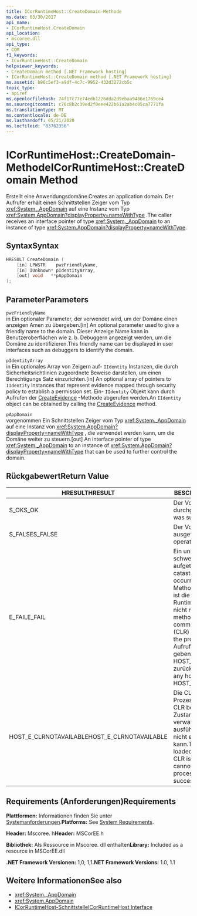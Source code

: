 ```yaml
---
title: ICorRuntimeHost::CreateDomain-Methode
ms.date: 03/30/2017
api_name:
- ICorRuntimeHost.CreateDomain
api_location:
- mscoree.dll
api_type:
- COM
f1_keywords:
- ICorRuntimeHost::CreateDomain
helpviewer_keywords:
- CreateDomain method [.NET Framework hosting]
- ICorRuntimeHost::CreateDomain method [.NET Framework hosting]
ms.assetid: b96c5ef3-a9df-4c7c-9952-432d3272cb5c
topic_type:
- apiref
ms.openlocfilehash: 74f17c77e74edb1226dda2d9ebaa9486e1769ce4
ms.sourcegitcommit: c76c8b2c39ed2f0eee422b61a2ab4c05ca7771fa
ms.translationtype: MT
ms.contentlocale: de-DE
ms.lasthandoff: 05/21/2020
ms.locfileid: "83762356"
---
```

# <a name="icorruntimehostcreatedomain-method"></a><span data-ttu-id="fa288-102">ICorRuntimeHost::CreateDomain-Methode</span><span class="sxs-lookup"><span data-stu-id="fa288-102">ICorRuntimeHost::CreateDomain Method</span></span>
<span data-ttu-id="fa288-103">Erstellt eine Anwendungsdomäne.</span><span class="sxs-lookup"><span data-stu-id="fa288-103">Creates an application domain.</span></span> <span data-ttu-id="fa288-104">Der Aufrufer erhält einen Schnittstellen Zeiger vom Typ <xref:System._AppDomain> auf eine Instanz vom Typ <xref:System.AppDomain?displayProperty=nameWithType> .</span><span class="sxs-lookup"><span data-stu-id="fa288-104">The caller receives an interface pointer of type <xref:System._AppDomain> to an instance of type <xref:System.AppDomain?displayProperty=nameWithType>.</span></span>  
  
## <a name="syntax"></a><span data-ttu-id="fa288-105">Syntax</span><span class="sxs-lookup"><span data-stu-id="fa288-105">Syntax</span></span>  
  
```cpp  
HRESULT CreateDomain (  
    [in] LPWSTR    pwzFriendlyName,  
    [in] IUnknown* pIdentityArray,  
    [out] void   **pAppDomain  
);  
```  
  
## <a name="parameters"></a><span data-ttu-id="fa288-106">Parameter</span><span class="sxs-lookup"><span data-stu-id="fa288-106">Parameters</span></span>  
 `pwzFriendlyName`  
 <span data-ttu-id="fa288-107">in Ein optionaler Parameter, der verwendet wird, um der Domäne einen anzeigen Amen zu übergeben.</span><span class="sxs-lookup"><span data-stu-id="fa288-107">[in] An optional parameter used to give a friendly name to the domain.</span></span> <span data-ttu-id="fa288-108">Dieser Anzeige Name kann in Benutzeroberflächen wie z. b. Debuggern angezeigt werden, um die Domäne zu identifizieren.</span><span class="sxs-lookup"><span data-stu-id="fa288-108">This friendly name can be displayed in user interfaces such as debuggers to identify the domain.</span></span>  
  
 `pIdentityArray`  
 <span data-ttu-id="fa288-109">in Ein optionales Array von Zeigern auf- `IIdentity` Instanzen, die durch Sicherheitsrichtlinien zugeordnete Beweise darstellen, um einen Berechtigungs Satz einzurichten.</span><span class="sxs-lookup"><span data-stu-id="fa288-109">[in] An optional array of pointers to `IIdentity` instances that represent evidence mapped through security policy to establish a  permission set.</span></span> <span data-ttu-id="fa288-110">Ein- `IIdentity` Objekt kann durch Aufrufen der [CreateEvidence](icorruntimehost-createevidence-method.md) -Methode abgerufen werden.</span><span class="sxs-lookup"><span data-stu-id="fa288-110">An `IIdentity` object can be obtained by calling the [CreateEvidence](icorruntimehost-createevidence-method.md) method.</span></span>  
  
 `pAppDomain`  
 <span data-ttu-id="fa288-111">vorgenommen Ein Schnittstellen Zeiger vom Typ <xref:System._AppDomain> auf eine Instanz von <xref:System.AppDomain?displayProperty=nameWithType> , die verwendet werden kann, um die Domäne weiter zu steuern.</span><span class="sxs-lookup"><span data-stu-id="fa288-111">[out] An interface pointer of type <xref:System._AppDomain> to an instance of <xref:System.AppDomain?displayProperty=nameWithType> that can be used to further control the domain.</span></span>  
  
## <a name="return-value"></a><span data-ttu-id="fa288-112">Rückgabewert</span><span class="sxs-lookup"><span data-stu-id="fa288-112">Return Value</span></span>  
  
|<span data-ttu-id="fa288-113">HRESULT</span><span class="sxs-lookup"><span data-stu-id="fa288-113">HRESULT</span></span>|<span data-ttu-id="fa288-114">BESCHREIBUNG</span><span class="sxs-lookup"><span data-stu-id="fa288-114">Description</span></span>|  
|-------------|-----------------|  
|<span data-ttu-id="fa288-115">S_OK</span><span class="sxs-lookup"><span data-stu-id="fa288-115">S_OK</span></span>|<span data-ttu-id="fa288-116">Der Vorgang wurde durchgeführt.</span><span class="sxs-lookup"><span data-stu-id="fa288-116">The operation was successful.</span></span>|  
|<span data-ttu-id="fa288-117">S_FALSE</span><span class="sxs-lookup"><span data-stu-id="fa288-117">S_FALSE</span></span>|<span data-ttu-id="fa288-118">Der Vorgang konnte nicht ausgeführt werden.</span><span class="sxs-lookup"><span data-stu-id="fa288-118">The operation failed to complete.</span></span>|  
|<span data-ttu-id="fa288-119">E_FAIL</span><span class="sxs-lookup"><span data-stu-id="fa288-119">E_FAIL</span></span>|<span data-ttu-id="fa288-120">Ein unbekannter, schwerwiegender Fehler ist aufgetreten.</span><span class="sxs-lookup"><span data-stu-id="fa288-120">An unknown, catastrophic failure occurred.</span></span> <span data-ttu-id="fa288-121">Wenn eine Methode E_FAIL zurückgibt, ist die Common Language Runtime (CLR) im Prozess nicht mehr verwendbar.</span><span class="sxs-lookup"><span data-stu-id="fa288-121">If a method returns E_FAIL, the common language runtime (CLR) is no longer usable in the process.</span></span> <span data-ttu-id="fa288-122">Nachfolgende Aufrufe von Hosting-APIs geben HOST_E_CLRNOTAVAILABLE zurück.</span><span class="sxs-lookup"><span data-stu-id="fa288-122">Subsequent calls to any hosting APIs return HOST_E_CLRNOTAVAILABLE.</span></span>|  
|<span data-ttu-id="fa288-123">HOST_E_CLRNOTAVAILABLE</span><span class="sxs-lookup"><span data-stu-id="fa288-123">HOST_E_CLRNOTAVAILABLE</span></span>|<span data-ttu-id="fa288-124">Die CLR wurde nicht in einen Prozess geladen, oder die CLR befindet sich in einem Zustand, in dem Sie verwalteten Code nicht ausführen oder den-Befehl nicht erfolgreich verarbeiten kann.</span><span class="sxs-lookup"><span data-stu-id="fa288-124">The CLR has not been loaded into a process, or the CLR is in a state in which it cannot run managed code or process the call successfully.</span></span>|  
  
## <a name="requirements"></a><span data-ttu-id="fa288-125">Requirements (Anforderungen)</span><span class="sxs-lookup"><span data-stu-id="fa288-125">Requirements</span></span>  
 <span data-ttu-id="fa288-126">**Plattformen:** Informationen finden Sie unter [Systemanforderungen](../../get-started/system-requirements.md).</span><span class="sxs-lookup"><span data-stu-id="fa288-126">**Platforms:** See [System Requirements](../../get-started/system-requirements.md).</span></span>  
  
 <span data-ttu-id="fa288-127">**Header:** Mscoree. h</span><span class="sxs-lookup"><span data-stu-id="fa288-127">**Header:** MSCorEE.h</span></span>  
  
 <span data-ttu-id="fa288-128">**Bibliothek:** Als Ressource in Mscoree. dll enthalten</span><span class="sxs-lookup"><span data-stu-id="fa288-128">**Library:** Included as a resource in MSCorEE.dll</span></span>  
  
 <span data-ttu-id="fa288-129">**.NET Framework Versionen:** 1,0, 1,1</span><span class="sxs-lookup"><span data-stu-id="fa288-129">**.NET Framework Versions:** 1.0, 1.1</span></span>  
  
## <a name="see-also"></a><span data-ttu-id="fa288-130">Weitere Informationen</span><span class="sxs-lookup"><span data-stu-id="fa288-130">See also</span></span>

- <xref:System._AppDomain>
- <xref:System.AppDomain>
- [<span data-ttu-id="fa288-131">ICorRuntimeHost-Schnittstelle</span><span class="sxs-lookup"><span data-stu-id="fa288-131">ICorRuntimeHost Interface</span></span>](icorruntimehost-interface.md)
